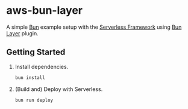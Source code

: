 # aws-bun-layer

A simple [Bun](https://bun.sh/) example setup with the [Serverless Framework](https://www.serverless.com/) using [Bun Layer](../../packages/serverless-bun-layer/) plugin.

## Getting Started

1. Install dependencies.

   ```bash
   bun install
   ```

1. (Build and) Deploy with Serverless.

   ```bash
   bun run deploy
   ```
